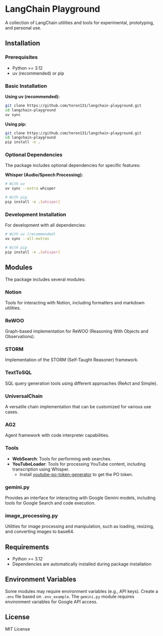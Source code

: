 # LangChain Playground

A collection of LangChain utilities and tools for experimental, prototyping, and personal use.

## Installation

### Prerequisites

- Python >= 3.12
- uv (recommended) or pip

### Basic Installation

**Using uv (recommended):**
```bash
git clone https://github.com/teron131/langchain-playground.git
cd langchain-playground
uv sync
```

**Using pip:**
```bash
git clone https://github.com/teron131/langchain-playground.git
cd langchain-playground
pip install -e .
```

### Optional Dependencies

The package includes optional dependencies for specific features:

**Whisper (Audio/Speech Processing):**
```bash
# With uv
uv sync --extra whisper

# With pip
pip install -e .[whisper]
```

### Development Installation

For development with all dependencies:
```bash
# With uv (recommended)
uv sync --all-extras

# With pip
pip install -e .[whisper]
```

## Modules

The package includes several modules:

### Notion

Tools for interacting with Notion, including formatters and markdown utilities.

### ReWOO

Graph-based implementation for ReWOO (Reasoning With Objects and Observations).

### STORM

Implementation of the STORM (Self-Taught Reasoner) framework.

### TextToSQL

SQL query generation tools using different approaches (ReAct and Simple).

### UniversalChain

A versatile chain implementation that can be customized for various use cases.

### AG2

Agent framework with code interpreter capabilities.

### Tools

- **WebSearch**: Tools for performing web searches.
- **YouTubeLoader**: Tools for processing YouTube content, including transcription using Whisper.
  - Install [youtube-po-token-generator](https://github.com/YunzheZJU/youtube-po-token-generator) to get the PO token.

### gemini.py

Provides an interface for interacting with Google Gemini models, including tools for Google Search and code execution.

### image_processing.py

Utilities for image processing and manipulation, such as loading, resizing, and converting images to base64.

## Requirements

- Python >= 3.12
- Dependencies are automatically installed during package installation

## Environment Variables

Some modules may require environment variables (e.g., API keys). Create a `.env` file based on `.env_example`. The `gemini.py` module requires environment variables for Google API access.

## License

MIT License
